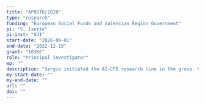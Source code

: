 ```yaml
---
title: "APOSTD/2020"
type: "research"
funding: "European Social Funds and Valencian Region Government"
pi: "S. Iserte"
pi-inst: "UJI"
start-date: "2020-09-01"
end-date: "2022-12-10"
grant: "103K€"
role: "Principal Investigator"
wp: ""
description: "Sergio initiated the AI-CFD research line in the group. He was the precursor of devising a  new set of data-driven techniques to accelerate long transient simulations"
my-start-date: ""
my-end-date: ""
url: ""
doi: ""
---
```

